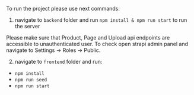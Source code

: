 To run the project please use next commands: 

1. navigate to `backend` folder and run `npm install & npm run start` to run the server

Please make sure that Product, Page and Upload api endpoints are accessible to unauthenticated user.
To check open strapi admin panel and navigate to Settings -> Roles -> Public. 

2. navigate to `frontend` folder and run:
 -  `npm install`
 -  `npm run seed`
 -  `npm run start`
